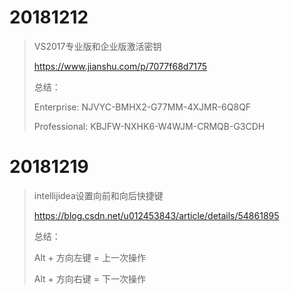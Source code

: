 # 20181212

> VS2017专业版和企业版激活密钥
>
> https://www.jianshu.com/p/7077f68d7175
> 
> 总结：
>
> Enterprise:
> NJVYC-BMHX2-G77MM-4XJMR-6Q8QF
> 
> Professional:
> KBJFW-NXHK6-W4WJM-CRMQB-G3CDH
> 

# 20181219

> intellijidea设置向前和向后快捷键
>
> https://blog.csdn.net/u012453843/article/details/54861895
>
> 总结：
>
> Alt + 方向左键 = 上一次操作
>
> Alt + 方向右键 = 下一次操作
>
